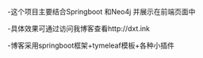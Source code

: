 -这个项目主要结合Springboot 和Neo4j 并展示在前端页面中

-具体效果可通过访问我博客查看http://dxt.ink

-博客采用springboot框架+tymeleaf模板+各种小插件

